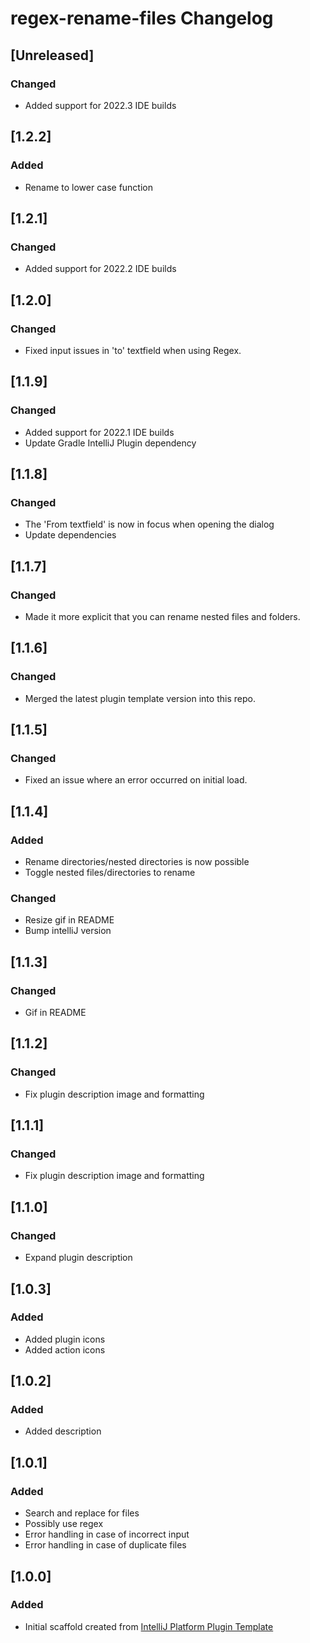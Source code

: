 <!-- Keep a Changelog guide -> https://keepachangelog.com -->

# regex-rename-files Changelog

## [Unreleased]
### Changed
- Added support for 2022.3 IDE builds

## [1.2.2]
### Added
- Rename to lower case function

## [1.2.1]
### Changed
- Added support for 2022.2 IDE builds

## [1.2.0]
### Changed
- Fixed input issues in 'to' textfield when using Regex.

## [1.1.9]
### Changed
- Added support for 2022.1 IDE builds
- Update Gradle IntelliJ Plugin dependency

## [1.1.8]
### Changed
- The 'From textfield' is now in focus when opening the dialog
- Update dependencies

## [1.1.7]
### Changed
- Made it more explicit that you can rename nested files and folders.

## [1.1.6]
### Changed
- Merged the latest plugin template version into this repo.

## [1.1.5]
### Changed
- Fixed an issue where an error occurred on initial load.

## [1.1.4]
### Added
- Rename directories/nested directories is now possible
- Toggle nested files/directories to rename

### Changed
- Resize gif in README
- Bump intelliJ version

## [1.1.3]
### Changed
- Gif in README

## [1.1.2]
### Changed
- Fix plugin description image and formatting

## [1.1.1]
### Changed
- Fix plugin description image and formatting

## [1.1.0]
### Changed
- Expand plugin description

## [1.0.3]
### Added
- Added plugin icons
- Added action icons

## [1.0.2]
### Added
- Added description

## [1.0.1]
### Added
- Search and replace for files
- Possibly use regex
- Error handling in case of incorrect input
- Error handling in case of duplicate files

## [1.0.0]
### Added
- Initial scaffold created from [IntelliJ Platform Plugin Template](https://github.com/JetBrains/intellij-platform-plugin-template)